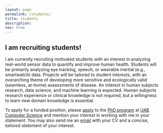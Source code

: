 ```yaml
---
layout: page
permalink: /students/
title: students
description: 
nav: true
---
```


## I am recruiting students!

I am currently recruiting motivated students with an interest in analyzing real-world sensor data to quantify and improve human health.
Students will be primarily analyzing eye tracking, speech, or wearable inertial (e.g., smartwatch) data.
Projects will be tailored to student interests, with an overarching theme of developing more sensitive and ecologically valid (seamless, at-home) assessments of disease.
An interest in human subjects research, data science, and machine learning is expected.
Human subjects research experience or clinical knowledge is not required, but a willingness to learn new domain knowledge is essential.

To apply for a funded position, please [apply](https://cloud.reach.uab.edu/graduate-application) to the [PhD program](https://www.uab.edu/cas/computerscience/graduate-programs/doctoral-program) at [UAB Computer Science](https://www.uab.edu/cas/computerscience/) and mention your interest in working with me in your statement. You may also send me an [email](mailto:boubre@uab.edu) with your CV and a *concise*, *tailored* statement of your interest.
